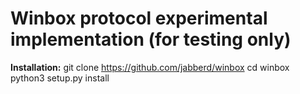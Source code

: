 # Winbox protocol experimental implementation (for testing only)
**Installation:**
git clone https://github.com/jabberd/winbox
cd winbox
python3 setup.py install
